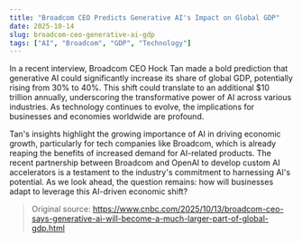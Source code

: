 ```yaml
---
title: "Broadcom CEO Predicts Generative AI's Impact on Global GDP"
date: 2025-10-14
slug: broadcom-ceo-generative-ai-gdp
tags: ["AI", "Broadcom", "GDP", "Technology"]
---
```


In a recent interview, Broadcom CEO Hock Tan made a bold prediction that generative AI could significantly increase its share of global GDP, potentially rising from 30% to 40%. This shift could translate to an additional $10 trillion annually, underscoring the transformative power of AI across various industries. As technology continues to evolve, the implications for businesses and economies worldwide are profound.

Tan's insights highlight the growing importance of AI in driving economic growth, particularly for tech companies like Broadcom, which is already reaping the benefits of increased demand for AI-related products. The recent partnership between Broadcom and OpenAI to develop custom AI accelerators is a testament to the industry's commitment to harnessing AI's potential. As we look ahead, the question remains: how will businesses adapt to leverage this AI-driven economic shift?

> Original source: https://www.cnbc.com/2025/10/13/broadcom-ceo-says-generative-ai-will-become-a-much-larger-part-of-global-gdp.html